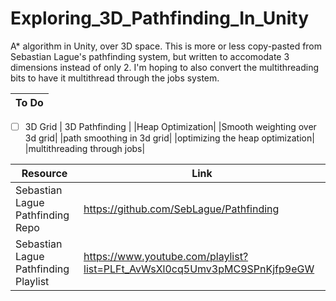 # Exploring_3D_Pathfinding_In_Unity
 A* algorithm in Unity, over 3D space.
 This is more or less copy-pasted from Sebastian Lague's pathfinding system, but written to accomodate 3 dimensions instead of only 2. I'm hoping to also convert the multithreading bits to have it multithread through the jobs system.
 


|To Do|
|-----|
- [ ] 3D Grid 
| 3D Pathfinding  |
|Heap Optimization|
|Smooth weighting over 3d grid|
|path smoothing in 3d grid|
|optimizing the heap optimization|
|multithreading through jobs|
 
|Resource|Link|
|-----|-------|
|Sebastian Lague Pathfinding Repo| https://github.com/SebLague/Pathfinding|
|Sebastian Lague Pathfinding Playlist| https://www.youtube.com/playlist?list=PLFt_AvWsXl0cq5Umv3pMC9SPnKjfp9eGW|
